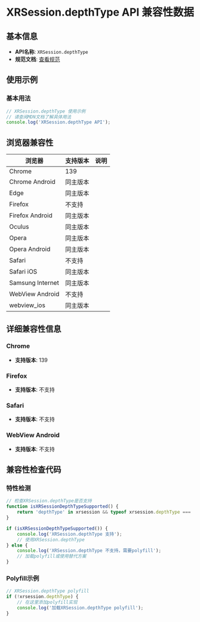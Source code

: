 # XRSession.depthType API 兼容性数据

## 基本信息

- **API名称**: `XRSession.depthType`
- **规范文档**: [查看规范](https://immersive-web.github.io/depth-sensing/#dom-xrsession-depthtype)

## 使用示例

### 基本用法

```javascript
// XRSession.depthType 使用示例
// 请查阅MDN文档了解具体用法
console.log('XRSession.depthType API');
```

## 浏览器兼容性

| 浏览器 | 支持版本 | 说明 |
|--------|----------|------|
| Chrome | 139 |  |
| Chrome Android | 同主版本 |  |
| Edge | 同主版本 |  |
| Firefox | 不支持 |  |
| Firefox Android | 同主版本 |  |
| Oculus | 同主版本 |  |
| Opera | 同主版本 |  |
| Opera Android | 同主版本 |  |
| Safari | 不支持 |  |
| Safari iOS | 同主版本 |  |
| Samsung Internet | 同主版本 |  |
| WebView Android | 不支持 |  |
| webview_ios | 同主版本 |  |

## 详细兼容性信息

### Chrome

- **支持版本**: 139

### Firefox

- **支持版本**: 不支持

### Safari

- **支持版本**: 不支持

### WebView Android

- **支持版本**: 不支持

## 兼容性检查代码

### 特性检测

```javascript
// 检查XRSession.depthType是否支持
function isXRSessionDepthTypeSupported() {
    return 'depthType' in xrsession && typeof xrsession.depthType === 'function';
}

if (isXRSessionDepthTypeSupported()) {
    console.log('XRSession.depthType 支持');
    // 使用XRSession.depthType
} else {
    console.log('XRSession.depthType 不支持，需要polyfill');
    // 加载polyfill或使用替代方案
}
```

### Polyfill示例

```javascript
// XRSession.depthType polyfill
if (!xrsession.depthType) {
    // 在这里添加polyfill实现
    console.log('加载XRSession.depthType polyfill');
}
```


